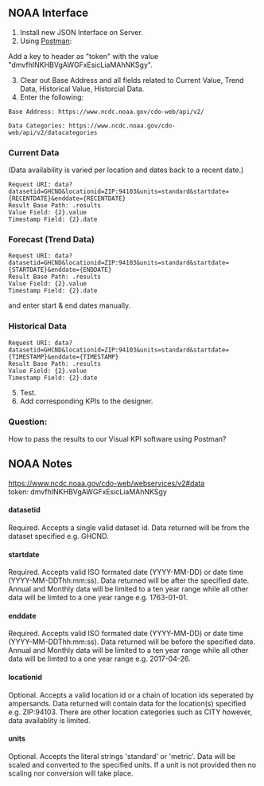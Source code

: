  ## NOAA Interface
 
 1. Install new JSON Interface on Server.</br>
 2. Using [Postman](https://www.getpostman.com/docs/introduction):
 
 Add a key to header as "token" with the value "dmvfhINKHBVgAWGFxEsicLiaMAhNKSgy".

 3. Clear out Base Address and all fields related to Current Value, Trend Data, Historical Value, Historcial Data.</br>
 4. Enter the following:</br>
 ```
 Base Address: https://www.ncdc.noaa.gov/cdo-web/api/v2/
 ```
 ```
 Data Categories: https://www.ncdc.noaa.gov/cdo-web/api/v2/datacategories
 ```
 
 
 ### Current Data
 (Data availability is varied per location and dates back to a recent date.)
 ```
 Request URI: data?datasetid=GHCND&locationid=ZIP:94103&units=standard&startdate={RECENTDATE}&enddate={RECENTDATE}
 Result Base Path: .results
 Value Field: {2}.value
 Timestamp Field: {2}.date
  ```
  
 ### Forecast (Trend Data)
 ```
 Request URI: data?datasetid=GHCND&locationid=ZIP:94103&units=standard&startdate={STARTDATE}&enddate={ENDDATE}
 Result Base Path: .results
 Value Field: {2}.value
 Timestamp Field: {2}.date
 ```
 and enter start & end dates manually.
 
 ### Historical Data
 ```
 Request URI: data?datasetid=GHCND&locationid=ZIP:94103&units=standard&startdate={TIMESTAMP}&enddate={TIMESTAMP}
 Result Base Path: .results
 Value Field: {2}.value
 Timestamp Field: {2}.date
 ```
 
 5. Test.
 6. Add corresponding KPIs to the designer.

### Question:
How to pass the results to our Visual KPI software using Postman?

## NOAA Notes
https://www.ncdc.noaa.gov/cdo-web/webservices/v2#data
</br>token:	dmvfhINKHBVgAWGFxEsicLiaMAhNKSgy

#### datasetid 
Required. Accepts a single valid dataset id. Data returned will be from the dataset specified e.g. GHCND.

#### startdate
Required. Accepts valid ISO formated date (YYYY-MM-DD) or date time (YYYY-MM-DDThh:mm:ss). Data returned will be after the specified date. Annual and Monthly data will be limited to a ten year range while all other data will be limted to a one year range e.g. 1763-01-01.

#### enddate
Required. Accepts valid ISO formated date (YYYY-MM-DD) or date time (YYYY-MM-DDThh:mm:ss). Data returned will be before the specified date. Annual and Monthly data will be limited to a ten year range while all other data will be limted to a one year range e.g. 2017-04-26.

#### locationid
Optional. Accepts a valid location id or a chain of location ids seperated by ampersands. Data returned will contain data for the location(s) specified e.g. ZIP:94103. There are other location categories such as CITY however, data availablity is limited.

#### units
Optional. Accepts the literal strings 'standard' or 'metric'. Data will be scaled and converted to the specified units. If a unit is not provided then no scaling nor conversion will take place.
